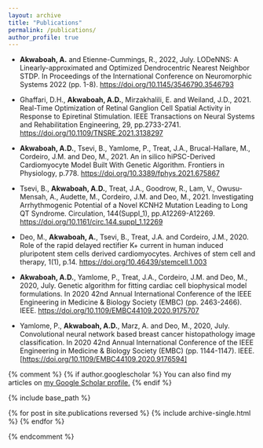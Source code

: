 ```yaml
---
layout: archive
title: "Publications"
permalink: /publications/
author_profile: true
---
```

* **Akwaboah, A.** and Etienne-Cummings, R., 2022, July. LODeNNS: A Linearly-approximated and Optimized Dendrocentric Nearest Neighbor STDP. In Proceedings of the International Conference on Neuromorphic Systems 2022 (pp. 1-8). https://doi.org/10.1145/3546790.3546793

* Ghaffari, D.H., **Akwaboah, A.D.**, Mirzakhalili, E. and Weiland, J.D., 2021. Real-Time Optimization of Retinal Ganglion Cell Spatial Activity in Response to Epiretinal Stimulation. IEEE Transactions on Neural Systems and Rehabilitation Engineering, 29, pp.2733-2741. https://doi.org/10.1109/TNSRE.2021.3138297
    
* **Akwaboah, A.D.**, Tsevi, B., Yamlome, P., Treat, J.A., Brucal-Hallare, M., Cordeiro, J.M. and Deo, M., 2021. An in silico hiPSC-Derived Cardiomyocyte Model Built With Genetic Algorithm. Frontiers in Physiology, p.778. https://doi.org/10.3389/fphys.2021.675867
    
* Tsevi, B., **Akwaboah, A.D.**, Treat, J.A., Goodrow, R., Lam, V., Owusu-Mensah, A., Audette, M., Cordeiro, J.M. and Deo, M., 2021. Investigating Arrhythmogenic Potential of a Novel KCNH2 Mutation Leading to Long QT Syndrome. Circulation, 144(Suppl_1), pp.A12269-A12269. https://doi.org/10.1161/circ.144.suppl_1.12269
    
* Deo, M., **Akwaboah, A.**, Tsevi, B., Treat, J.A. and Cordeiro, J.M., 2020. Role of the rapid delayed rectifier K+ current in human induced pluripotent stem cells derived cardiomyocytes. Archives of stem cell and therapy, 1(1), p.14. https://doi.org/10.46439/stemcell.1.003
    
* **Akwaboah, A.D.**, Yamlome, P., Treat, J.A., Cordeiro, J.M. and Deo, M., 2020, July. Genetic algorithm for fitting cardiac cell biophysical model formulations. In 2020 42nd Annual International Conference of the IEEE Engineering in Medicine & Biology Society (EMBC) (pp. 2463-2466). IEEE. https://doi.org/10.1109/EMBC44109.2020.9175707
    
* Yamlome, P., **Akwaboah, A.D.**, Marz, A. and Deo, M., 2020, July. Convolutional neural network based breast cancer histopathology image classification. In 2020 42nd Annual International Conference of the IEEE Engineering in Medicine & Biology Society (EMBC) (pp. 1144-1147). IEEE. [https://doi.org/10.1109/EMBC44109.2020.9176594]

{% comment %}
{% if author.googlescholar %}
  You can also find my articles on <u><a href="{{author.googlescholar}}">my Google Scholar profile</a>.</u>
{% endif %}

{% include base_path %}

{% for post in site.publications reversed %}
  {% include archive-single.html %}
{% endfor %}

{% endcomment %}
